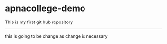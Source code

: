 # apnacollege-demo
This is my first git hub repository
<br>
<hr>
this is going to be change as change is necessary

